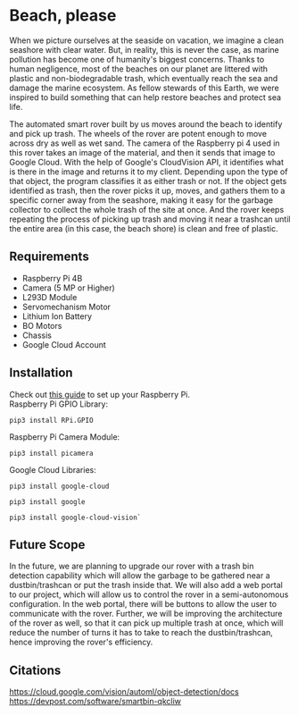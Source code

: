# Beach, please

When we picture ourselves at the seaside on vacation, we imagine a clean seashore with clear water. But, in reality, this is never the case, as marine pollution has become one of humanity's biggest concerns. Thanks to human negligence, most of the beaches on our planet are littered with plastic and non-biodegradable trash, which eventually reach the sea and damage the marine ecosystem. As fellow stewards of this Earth, we were inspired to build something that can help restore beaches and protect sea life. 

The automated smart rover built by us moves around the beach to identify and pick up trash. The wheels of the rover are potent enough to move across dry as well as wet sand. The camera of the Raspberry pi 4 used in this rover takes an image of the material, and then it sends that image to Google Cloud. With the help of Google's CloudVision API, it identifies what is there in the image and returns it to my client. Depending upon the type of that object, the program classifies it as either trash or not. If the object gets identified as trash, then the rover picks it up, moves, and gathers them to a specific corner away from the seashore, making it easy for the garbage collector to collect the whole trash of the site at once. And the rover keeps repeating the process of picking up trash and moving it near a trashcan until the entire area (in this case, the beach shore) is clean and free of plastic.

## Requirements
+ Raspberry Pi 4B
+ Camera (5 MP or Higher)
+ L293D Module
+ Servomechanism Motor
+ Lithium Ion Battery
+ BO Motors
+ Chassis
+ Google Cloud Account


## Installation
Check out <a href = "https://projects.raspberrypi.org/en/projects/raspberry-pi-setting-up">this guide</a> to set up your Raspberry Pi.<br>
Raspberry Pi GPIO Library:
```
pip3 install RPi.GPIO
```
Raspberry Pi Camera Module:
```
pip3 install picamera
```
Google Cloud Libraries:
```
pip3 install google-cloud
```
```
pip3 install google
```
```
pip3 install google-cloud-vision`
```

## Future Scope

In the future, we are planning to upgrade our rover with a trash bin detection capability which will allow the garbage to be gathered near a dustbin/trashcan or put the trash inside that. We will also add a web portal to our project, which will allow us to control the rover in a semi-autonomous configuration. In the web portal, there will be buttons to allow the user to communicate with the rover. Further, we will be improving the architecture of the rover as well, so that it can pick up multiple trash at once, which will reduce the number of turns it has to take to reach the dustbin/trashcan, hence improving the rover's efficiency.

## Citations
https://cloud.google.com/vision/automl/object-detection/docs<br>
https://devpost.com/software/smartbin-qkcliw
